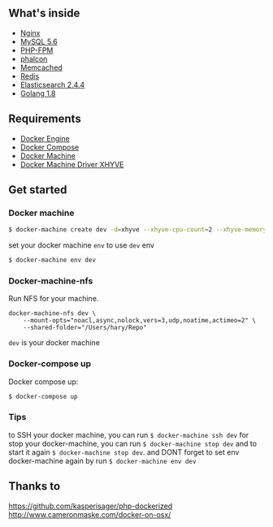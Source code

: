 ## What's inside

* [Nginx](http://nginx.org/)
* [MySQL 5.6](http://www.mysql.com/)
* [PHP-FPM](http://php-fpm.org/)
* [phalcon](https://github.com/phalcon/cphalcon)
* [Memcached](http://memcached.org/)
* [Redis](http://redis.io/)
* [Elasticsearch 2.4.4](http://www.elasticsearch.org/)
* [Golang 1.8](https://golang.org/dl/)

## Requirements

* [Docker Engine](https://docs.docker.com/installation/)
* [Docker Compose](https://docs.docker.com/compose/)
* [Docker Machine](https://docs.docker.com/machine/)
* [Docker Machine Driver XHYVE](https://github.com/zchee/docker-machine-driver-xhyve)

## Get started

### Docker machine
```sh
$ docker-machine create dev -d=xhyve --xhyve-cpu-count=2 --xhyve-memory-size=2048 --xhyve-experimental-nfs-share
```

set your docker machine `env` to use `dev` env

```sh
$ docker-machine env dev
```

### Docker-machine-nfs

Run NFS for your machine.
```
docker-machine-nfs dev \
    --mount-opts="noacl,async,nolock,vers=3,udp,noatime,actimeo=2" \
    --shared-folder="/Users/hary/Repo"
```

`dev` is your docker machine

### Docker-compose up
Docker compose up:

```sh
$ docker-compose up
```

### Tips
to SSH your docker machine, you can run `$ docker-machine ssh dev`
for stop your docker-machine, you can run `$ docker-machine stop dev` and to start it again `$ docker-machine stop dev`. and DONT forget to set env docker-machine again by run `$ docker-machine env dev`

## Thanks to
https://github.com/kasperisager/php-dockerized
http://www.cameronmaske.com/docker-on-osx/
